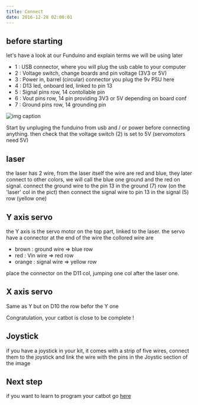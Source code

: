 ```yaml
---
title: Connect
date: 2016-12-28 02:00:01
---
```


## before starting
let's have a look at our Funduino and explain terms we will be using later

- 1 : USB connector, where you will plug the usb cable to your computer
- 2 : Voltage switch, change boards and pin voltage (3V3 or 5V)
- 3 : Power in, barrel (circular) connector you plug the 9v PSU here
- 4 : D13 led, onboard led, linked to pin 13
- 5 : Signal pins row, 14 contollable pin  
- 6 : Vout pins row, 14 pin providing 3V3 or 5V depending on board conf  
- 7 : Ground pins row, 14 grounding pin  

![img caption](funduino.png)

Start by unpluging the funduino from usb and / or power before connecting anything.
then check that the voltage switch (2) is set to 5V (servomotors need 5V)

## laser
the laser has 2 wire, from the laser itself the wire are red and blue, they later connect to other colors, we will call the blue one ground and the red on signal.
connect the ground wire to the pin 13 in the ground (7) row (on the 'laser' col in the pict)
then connect the signal wire to pin 13 in the signal (5) row (yellow one)

##  Y axis servo
the Y axis is the servo motor on the top part, linked to the laser.
the servo have a connector at the end of the wire the collored wire are 

- brown : ground wire => blue row
- red : Vin wire => red row
- orange : signal wire => yellow row

place the connector on the D11 col, jumping one col after the laser one.

## X axis servo
Same as Y but on D10 the row befor the Y one

Congratulation, your catbot is close to be complete !

## Joystick
if you have a joystick in your kit, it comes with a strip of five wires, connect them to the joystick and link the wire with the pins in the Joystic section of the image

## Next step
if you want to learn to program your catbot go [here][1]

[1]:/test
